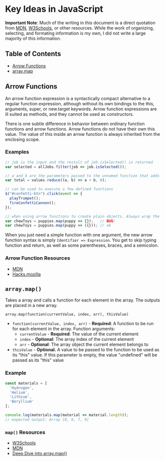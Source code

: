 # Key Ideas in JavaScript

**Important Note**: Much of the writing in this document is a direct quotation from [MDN](https://developer.mozilla.org/en-US/), [W3Schools](https://www.w3schools.com/), or other resources. While the work of organizing, selecting, and formating information is my own, I did not write a large majority of this information.

## Table of Contents

* [Arrow Functions](#Arrow-Functions)
* [array.map](#array.map)

## Arrow Functions

An arrow function expression is a syntactically compact alternative to a regular function expression, although without its own bindings to the this, arguments, super, or new.target keywords. Arrow function expressions are ill suited as methods, and they cannot be used as constructors.

There is one subtle difference in behavior between ordinary function functions and arrow functions. Arrow functions do not have their own this value. The value of this inside an arrow function is always inherited from the enclosing scope.

### Examples

```JavaScript
// job is the input and the restult of job.isSelected() is returned
var selected = allJobs.filter(job => job.isSelected());

// a and b are the parameters passed to the unnamed function that adds them
var total = values.reduce((a, b) => a + b, 0);

// can be used to execute a few defined functions
$("#confetti-btn").click(event => {
  playTrumpet();
  fireConfettiCannon();
});

// when using arrow functions to create plain objects. Always wrap the object in parentheses
var chewToys = puppies.map(puppy => {});   // BUG!
var chewToys = puppies.map(puppy => ({})); // ok
```

When you just need a simple function with one argument, the new arrow function syntax is simply `Identifier => Expression`. You get to skip typing function and return, as well as some parentheses, braces, and a semicolon.

### Arrow Function Resources

* [MDN](https://developer.mozilla.org/en-US/docs/Web/JavaScript/Reference/Functions/Arrow_functions)
* [Hacks.mozilla](https://hacks.mozilla.org/2015/06/es6-in-depth-arrow-functions/)

## `array.map()`

Takes a array and calls a function for each element in the array. The outputs are placed in a new array.

`array.map(function(currentValue, index, arr), thisValue)`

* `function(currentValue, index, arr)` - **Required**: A function to be run for each element in the array.
Function arguments:
  * `currentValue` - **Required**: The value of the current element
  * `index` - **Optional**: The array index of the current element
  * `arr` - **Optional**: The array object the current element belongs to
* `thisValue` - **Optional.** A value to be passed to the function to be used as its "this" value. If this parameter is empty, the value "undefined" will be passed as its "this" value

### Example

```JavaScript
const materials = [
  'Hydrogen',
  'Helium',
  'Lithium',
  'Beryllium'
];

console.log(materials.map(material => material.length));
// expected output: Array [8, 6, 7, 9]
```

### `map()` Resources

* [W3Schools](https://www.w3schools.com/jsref/jsref_map.asp)
* [MDN](https://developer.mozilla.org/en-US/docs/Web/JavaScript/Reference/Global_Objects/Array/map)
* [Deep Dive into array.map()](https://www.robinwieruch.de/javascript-map-array)
